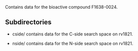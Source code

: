 Contains data for the bioactive compound F1638-0024.

## Subdirectories

- cside/ contains data for the C-side search space on rv1821.

- nside/ contains data for the N-side search space on rv1821.

